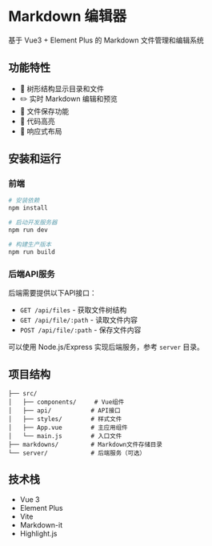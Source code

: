 # Markdown 编辑器

基于 Vue3 + Element Plus 的 Markdown 文件管理和编辑系统

## 功能特性

- 📁 树形结构显示目录和文件
- ✏️ 实时 Markdown 编辑和预览
- 💾 文件保存功能
- 🎨 代码高亮
- 📱 响应式布局

## 安装和运行

### 前端

```bash
# 安装依赖
npm install

# 启动开发服务器
npm run dev

# 构建生产版本
npm run build
```

### 后端API服务

后端需要提供以下API接口：

- `GET /api/files` - 获取文件树结构
- `GET /api/file/:path` - 读取文件内容
- `POST /api/file/:path` - 保存文件内容

可以使用 Node.js/Express 实现后端服务，参考 `server` 目录。

## 项目结构

```
├── src/
│   ├── components/     # Vue组件
│   ├── api/           # API接口
│   ├── styles/        # 样式文件
│   ├── App.vue        # 主应用组件
│   └── main.js        # 入口文件
├── markdowns/         # Markdown文件存储目录
└── server/            # 后端服务（可选）
```

## 技术栈

- Vue 3
- Element Plus
- Vite
- Markdown-it
- Highlight.js
